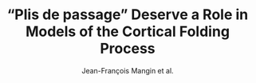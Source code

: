 ---
cat: gaia
subcat: platform
bestof: false
author: Jean-François Mangin et al.
title: “Plis de passage” Deserve a Role in Models of the Cortical Folding Process
journal: Brain Topography
year: 2019
type: article
url: https -//doi.org/10.1007/s10548-019-00734-8
doi: 10.1007/s10548-019-00734-8
---